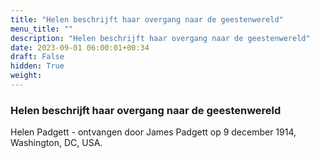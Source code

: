 ```yaml
---
title: "Helen beschrijft haar overgang naar de geestenwereld"
menu_title: ""
description: "Helen beschrijft haar overgang naar de geestenwereld"
date: 2023-09-01 06:00:01+00:34
draft: False
hidden: True
weight:
---
```

### Helen beschrijft haar overgang naar de geestenwereld

Helen Padgett - ontvangen door James Padgett op 9 december 1914, Washington, DC, USA.
